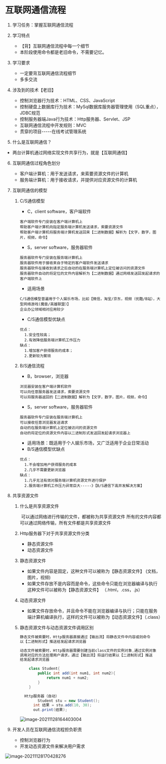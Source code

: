 # 互联网通信流程

1. 学习任务：掌握互联网通信流程

2. 学习特点
   - 【背】互联网通信流程中每一个细节
   - 本阶段使用命令都是老旧命令，不需要记忆。
   
3. 学习要求
   - 一定要背互联网通信流程细节
   - 多多交流

4. 涉及到的技术【老旧】
   - 控制浏览器行为技术：HTML、CSS、JavaScript
   - 控制硬盘上数据库行为技术：MySql数据库服务器管理使用（SQL重点），JDBC规范
   - 控制服务器端Java行为技术：Http服务器、Servlet、JSP
   - 互联网通信流程中开发规则：MVC
   - 贯穿的项目-----在线考试管理系统

5. 什么是互联网通信？
   
- 两台计算机通过网络实现文件共享行为，就是【互联网通信】
   
6. 互联网通信过程角色划分

   - 客户端计算机：用于发送请求，来索要资源文件的计算机
   - 服务端计算机：用于接收请求，并提供对应资源文件的计算机

7. 互联网通信的模型

   1. C/S通信模型

      - C，client software，客户端软件

      ```
      客户端软件专门安装在客户端计算机上
      帮助客户端计算机向指定服务端计算机发送请求，索要资源文件
      帮助客户端计算机将服务端计算机发送回来【二进制数据】解析为【文字，数字，图片，视频，命令】
      ```

      - S，server software，服务器软件

      ```
      服务器软件专门安装在服务端计算机上
      服务器软件用于接收来自于特定的客户端软件发送请求
      服务器软件在接收到请求之后自动的在服务端计算机上定位被访问的资源文件
      服务器软件自动的将定位的文件内容解析为【二进制数据】通过网络发送回发起请求的客户端软件上
      ```

      - 适用场景

      ```
      C/S通信模型普遍用于个人娱乐市场，比如【微信，淘宝/京东，视频（优酷/B站），大型网络游戏(魔兽/英雄联盟)】
      企业办公领域相对应用较少
      ```

      - C/S通信模型优缺点

      ```
      优点：
      	1.安全性较高；
      	2.有效降低服务端计算机工作压力
      缺点：
      	1.增加客户获得服务的成本；
      	2.更新较为繁琐
      ```

   2. B/S通信流程

      - B，browser，浏览器

      ```
      浏览器安装在客户端计算机软件
      可以向任意服务器发送请求，索要资源文件
      可以将服务器返回的【二进制数据】解析为【文字，数字，图片，视频，命令】
      ```

      - S，server software，服务器软件

      ```
      服务器软件专门安装在服务端计算机上
      可以接收任意浏览器发送请求
      自动的在服务端计算机上定位被访问的资源文件
      自动的将定位的资源文件内容以二进制形式发送回发起请求浏览器上
      ```

      - 适用场景：既适用于个人娱乐市场，又广泛适用于企业日常活动
      - B/S通信模型优缺点

      ```
      优点：
      	1.不会增加用户获得服务的成本
      	2.几乎不需要更新浏览器
      缺点：
      	1.几乎无法有效对服务端计算机资源文件进行保护
      	2.服务端计算机工作压力异常巨大-----》【B/S通信下高并发解决方案】
      ```

8. 共享资源文件

   1. 什么是共享资源文件

      ​	可以通过网络进行传输的文件，都被称为共享资源文件
      ​	所有的文件内容都可以通过网络传输，所有文件都是共享资源文件

   2. Http服务器下对于共享资源文件分类

      - 静态资源文件
      - 动态资源文件

   3. 静态资源文件

      - 如果文件内容是固定，这种文件可以被称为【静态资源文件】 (文档，图片，视频)
      - 如果文件存放不是内容而是命令，这些命令只能在浏览器编译与执行这种文件可以被称为【静态资源文件】
        （.html，.css，.js）

   4. 动态资源文件

      - 如果文件存放命令，并且命令不能在浏览器编译与执行；只能在服务端计算机编译执行，这样的文件可以被称为【动态资源文件】（.class）

   5. 静态资源文件与动态资源文件调用区别

      ```java
      静态文件被索要时，Http服务器直接通过【输出流】将静态文件中内容或则命令
      以【二进制形式】推送给发起请求浏览器
      
      动态文件被索要时，Http服务器需要创建当前class文件的实例对象,通过实例对象
      调用对应的方法处理用户请求，通过【输出流】将运行结果以【二进制形式】推送
      给发起请求浏览器 
      
          class Student{
              public int add(int num1, int num2){
                  return num1 + num2;
              }
          }
      
      	Http服务器（自动）
              Student stu = new Student();
      	    int 结果 = stu.add(10, 30);
      	    out.print(结果);
      ```
      
      ![image-20211128164403004](\00互联网通信流程.assets\image-20211128164403004.png)
   
9. 开发人员在互联网通信流程担负职责

   - 控制浏览器行为 
   - 开发动态资源文件来解决用户需求

![image-20211128170428276](\00互联网通信流程.assets\image-20211128170428276.png)

